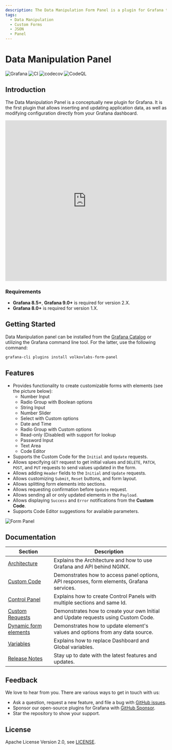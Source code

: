 ```yaml
---
description: The Data Manipulation Form Panel is a plugin for Grafana that can be used to insert, update application data, and modify configuration directly from your Grafana dashboard.
tags:
  - Data Manipulation
  - Custom Forms
  - JSON
  - Panel
---
```


# Data Manipulation Panel

![Grafana](https://img.shields.io/badge/Grafana-9.3.1-orange)
![CI](https://github.com/volkovlabs/volkovlabs-form-panel/workflows/CI/badge.svg)
![codecov](https://codecov.io/gh/VolkovLabs/volkovlabs-form-panel/branch/main/graph/badge.svg)
![CodeQL](https://github.com/VolkovLabs/volkovlabs-form-panel/actions/workflows/codeql-analysis.yml/badge.svg)

## Introduction

The Data Manipulation Panel is a conceptually new plugin for Grafana. It is the first plugin that allows inserting and updating application data, as well as modifying configuration directly from your Grafana dashboard.

<iframe width="100%" height="500" src="https://www.youtube.com/embed/DXALVG8GijM" title="Data Manipulation Plugin for Grafana | Manual data entering and User input into Dashboard" frameBorder="0" allow="accelerometer; autoplay; clipboard-write; encrypted-media; gyroscope; picture-in-picture" allowFullScreen></iframe>

### Requirements

- **Grafana 8.5+**, **Grafana 9.0+** is required for version 2.X.
- **Grafana 8.0+** is required for version 1.X.

## Getting Started

Data Manipulation panel can be installed from the [Grafana Catalog](https://grafana.com/grafana/plugins/volkovlabs-form-panel/) or utilizing the Grafana command line tool. For the latter, use the following command:

```bash
grafana-cli plugins install volkovlabs-form-panel
```

## Features

- Provides functionality to create customizable forms with elements (see the picture below):
  - Number Input
  - Radio Group with Boolean options
  - String Input
  - Number Slider
  - Select with Custom options
  - Date and Time
  - Radio Group with Custom options
  - Read-only (Disabled) with support for lookup
  - Password Input
  - Text Area
  - Code Editor
- Supports the Custom Code for the `Initial` and `Update` requests.
- Allows specifying `GET` request to get initial values and `DELETE`, `PATCH`, `POST`, and `PUT` requests to send values updated in the form.
- Allows adding `Header` fields to the `Initial` and `Update` requests.
- Allows customizing `Submit`, `Reset` buttons, and form layout.
- Allows splitting form elements into sections.
- Allows requesting confirmation before `Update` request.
- Allows sending all or only updated elements in the `Payload`.
- Allows displaying `Success` and `Error` notifications from the **Custom Code**.
- Supports Code Editor suggestions for available parameters.

![Form Panel](https://raw.githubusercontent.com/volkovlabs/volkovlabs-form-panel/main/src/img/panel.png)

## Documentation

| Section | Description |
| -- | -- |
| [Architecture](architecture) | Explains the Architecture and how to use Grafana and API behind NGINX. |
| [Custom Code](code) | Demonstrates how to access panel options, API responses, form elements, Grafana services. |
| [Control Panel](control) | Explains how to create Control Panels with multiple sections and same Id. |
| [Custom Requests](request) | Demonstrates how to create your own Initial and Update requests using Custom Code. |
| [Dynamic form elements](dynamic) | Demonstrates how to update element's values and options from any data source. |
| [Variables](variables) | Explains how to replace Dashboard and Global variables. |
| [Release Notes](release) | Stay up to date with the latest features and updates. |

## Feedback

We love to hear from you. There are various ways to get in touch with us:

- Ask a question, request a new feature, and file a bug with [GitHub issues](https://github.com/volkovlabs/volkovlabs-form-panel/issues/new/choose).
- Sponsor our open-source plugins for Grafana with [GitHub Sponsor](https://github.com/sponsors/VolkovLabs).
- Star the repository to show your support.

## License

Apache License Version 2.0, see [LICENSE](https://github.com/volkovlabs/volkovlabs-form-panel/blob/main/LICENSE).
